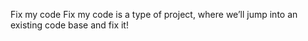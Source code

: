 Fix my code
Fix my code is a type of project, where we’ll jump into an existing code base and fix it!
